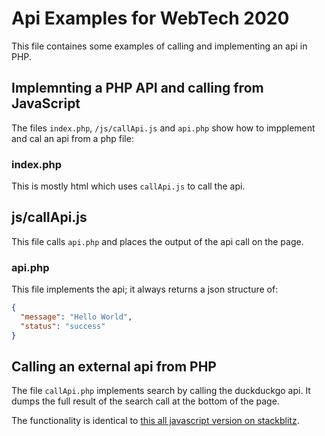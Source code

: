 # Api Examples for WebTech 2020

This file containes some examples of calling and implementing an api in PHP.

## Implemnting a PHP API and calling from JavaScript

The files `index.php`, `/js/callApi.js` and `api.php` show how to impplement and cal an api from a php file:

### index.php

This is mostly html which uses `callApi.js` to call the api.

## js/callApi.js

This file calls `api.php` and places the output of the api call on the page.

### api.php

This file implements the api; it always returns a json structure of:

```json
{
  "message": "Hello World",
  "status": "success"
}
```

## Calling an external api from PHP

The file `callApi.php` implements search by calling the duckduckgo api. It dumps the full result of the search call at the bottom of the page.

The functionality is identical to [this all javascript version on stackblitz](https://stackblitz.com/edit/ashweb2020-api?file=script.js).
